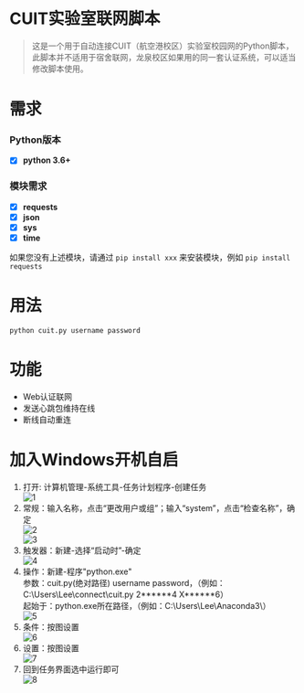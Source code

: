 # CUIT实验室联网脚本
>这是一个用于自动连接CUIT（航空港校区）实验室校园网的Python脚本，此脚本并不适用于宿舍联网，龙泉校区如果用的同一套认证系统，可以适当修改脚本使用。

# 需求
### Python版本
- [x] __python 3.6+__
### 模块需求
- [x] __requests__
- [x] __json__
- [x] __sys__ 
- [x] __time__

如果您没有上述模块，请通过 `pip install xxx` 来安装模块，例如 `pip install requests`
# 用法
    python cuit.py username password
# 功能
- Web认证联网
- 发送心跳包维持在线
- 断线自动重连
# 加入Windows开机自启
1. 打开: 计算机管理-系统工具-任务计划程序-创建任务  
![1](image/1.png)
2. 常规：输入名称，点击“更改用户或组”；输入“system”，点击“检查名称”，确定    
![2](image/2.png)  
![3](image/3.png)
3. 触发器：新建-选择“启动时”-确定  
![4](image/4.png)
4. 操作：新建-程序"python.exe"  
参数：cuit.py(绝对路径) username password，（例如：C:\Users\Lee\connect\cuit.py 2\******4 X\******6）    
起始于：python.exe所在路径，（例如：C:\Users\Lee\Anaconda3\）  
![5](image/5.png)
5. 条件：按图设置  
![6](image/6.png)
6. 设置：按图设置  
![7](image/7.png)
7. 回到任务界面选中运行即可  
![8](image/8.png)
